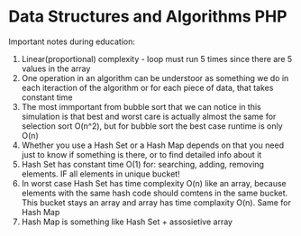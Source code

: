 # Data Structures and Algorithms PHP

Important notes during education:

1. Linear(proportional) complexity - loop must run 5 times since there are 5 values in the array
2. One operation in an algorithm can be understoor as something we do in each iteraction of the
   algorithm or for each piece of data, that takes constant time
3. The most immportant from bubble sort that we can notice in this simulation is that best and
   worst care is actually almost the same for selection sort O(n^2), but for bubble sort the best
   case runtime is only O(n)
4. Whether you use a Hash Set or a Hash Map depends on that you need just to know if something is
   there, or to find detailed info about it
5. Hash Set has constant time O(1) for: searching, adding, removing elements. IF all elements in
   unique bucket!
6. In worst case Hash Set has time complexity O(n) like an array, because elements with the same
   hash code should comtens in the same bucket. This bucket stays an array and array has time
   complaxity O(n). Same for Hash Map
7. Hash Map is something like Hash Set + assosietive array
